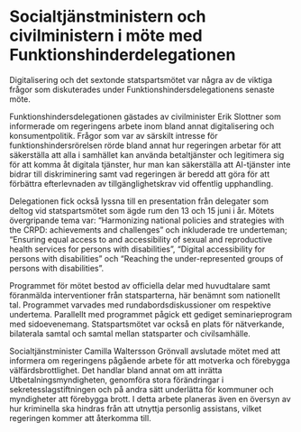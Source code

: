 # Socialtjänstministern och civilministern i möte med Funktionshinderdelegationen

Digitalisering och det sextonde statspartsmötet var några av de viktiga frågor som diskuterades under Funktionshindersdelegationens senaste möte.

Funktionshindersdelegationen gästades av civilminister Erik Slottner som informerade om regeringens arbete inom bland annat digitalisering och konsumentpolitik. Frågor som var av särskilt intresse för funktionshindersrörelsen rörde bland annat hur regeringen arbetar för att säkerställa att alla i samhället kan använda betaltjänster och legitimera sig för att komma åt digitala tjänster, hur man kan säkerställa att AI-tjänster inte bidrar till diskriminering samt vad regeringen är beredd att göra för att förbättra efterlevnaden av tillgänglighetskrav vid offentlig upphandling.

Delegationen fick också lyssna till en presentation från delegater som deltog vid statspartsmötet som ägde rum den 13 och 15 juni i år. Mötets övergripande tema var: “Harmonizing national policies and strategies with the CRPD: achievements and challenges” och inkluderade tre underteman; “Ensuring equal access to and accessibility of sexual and reproductive health services for persons with disabilities”, “Digital accessibility for persons with disabilities” och “Reaching the under-represented groups of persons with disabilities”.

Programmet för mötet bestod av officiella delar med huvudtalare samt föranmälda interventioner från statsparterna, här benämnt som nationellt tal. Programmet varvades med rundabordsdiskussioner om respektive undertema. Parallellt med programmet pågick ett gediget seminarieprogram med sidoevenemang. Statspartsmötet var också en plats för nätverkande, bilaterala samtal och samtal mellan statsparter och civilsamhälle.

Socialtjänstminister Camilla Waltersson Grönvall avslutade mötet med att informera om regeringens pågående arbete för att motverka och förebygga välfärdsbrottlighet. Det handlar bland annat om att inrätta Utbetalningsmyndigheten, genomföra stora förändringar i sekretesslagstiftningen och på andra sätt underlätta för kommuner och myndigheter att förebygga brott. I detta arbete planeras även en översyn av hur kriminella ska hindras från att utnyttja personlig assistans, vilket regeringen kommer att återkomma till.
